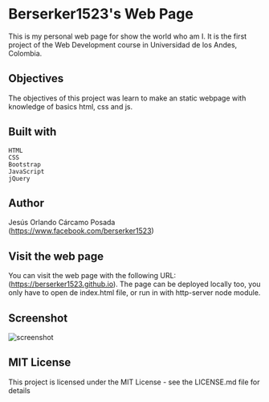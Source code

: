 # Berserker1523's Web Page

This is my personal web page for show the world who am I. It is the first project of the Web Development course in Universidad de los Andes, Colombia.

## Objectives
The objectives of this project was learn to make an static webpage with knowledge of basics html, css and js.


## Built with
    HTML
    CSS
    Bootstrap
    JavaScript
    jQuery
    
## Author
Jesús Orlando Cárcamo Posada (https://www.facebook.com/berserker1523)

## Visit the web page

You can visit the web page with the following URL: (https://berserker1523.github.io). The page can be deployed locally too, you only have to open de index.html file, or run in with http-server node module.

## Screenshot
![screenshot](https://i.imgur.com/K2AFDaU.png)

## MIT License

This project is licensed under the MIT License - see the LICENSE.md file for details

